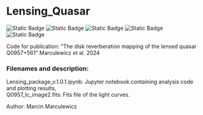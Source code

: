 # Lensing_Quasar
![Static Badge](https://img.shields.io/badge/Python-blue) ![Static Badge](https://img.shields.io/badge/Reverberation_mapping-black) ![Static Badge](https://img.shields.io/badge/%20Lensed%20quasar-purple) 
![Static Badge](https://img.shields.io/badge/Release-Official-006600) ![Static Badge](https://img.shields.io/badge/License-BSD_3--Clause-blue)


Code for publication: "The disk reverberation mapping of the lensed quasar Q0957+561" Marculewicz et al. 2024

### Filenames and description:
Lensing_package_v.1.0.1.ipynb: Jupyter notebook containing analysis code and plotting results,\
Q0957_lc_image2.fits: Fits file of the light curves.

Author: Marcin Marculewicz

